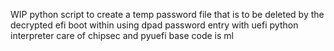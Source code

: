 WIP python script to create a temp password file that is to be deleted by the decrypted efi boot within using dpad password entry with uefi python interpreter 
care of chipsec and pyuefi
base code is ml
